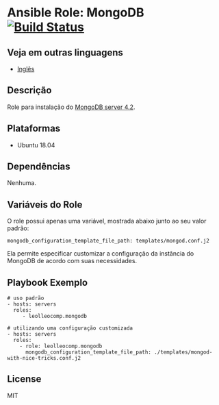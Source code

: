 Ansible Role: MongoDB [![Build Status](https://travis-ci.com/leolleocomp/ansible-role-mongodb.svg?branch=master)](https://travis-ci.com/leolleocomp/ansible-role-mongodb)
=========

Veja em outras linguagens
------------

- [Inglês](README.en.md)

Descrição
------------

Role para instalação do [MongoDB server 4.2](https://docs.mongodb.com/manual/).

Plataformas
------------
- Ubuntu 18.04

Dependências
------------
Nenhuma.


Variáveis do Role
--------------

O role possui apenas uma variável, mostrada abaixo junto ao seu valor padrão:

    mongodb_configuration_template_file_path: templates/mongod.conf.j2

Ela permite especificar customizar a configuração da instância do MongoDB de acordo com suas necessidades.

Playbook Exemplo
----------------

    # uso padrão
    - hosts: servers
      roles:
         - leolleocomp.mongodb

    # utilizando uma configuração customizada
    - hosts: servers
      roles:
        - role: leolleocomp.mongodb
          mongodb_configuration_template_file_path: ./templates/mongod-with-nice-tricks.conf.j2

License
-------

MIT
